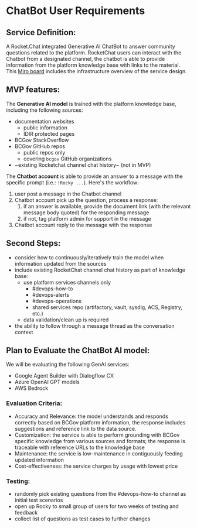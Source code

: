 # ChatBot User Requirements

## Service Definition:
A Rocket.Chat integrated Generative AI ChatBot to answer community questions related to the platform. RocketChat users can interact with the Chatbot from a designated channel, the chatbot is able to provide information from the platform knowledge base with links to the material. This [Miro board](https://miro.com/app/board/uXjVKVqzyA4=/) includes the infrastructure overview of the service design.

## MVP features:
The **Generative AI model** is trained with the platform knowledge base, including the following sources:
- documentation websites
    - public information
    - IDIR protected pages
- BCGov StackOverflow
- BCGov GitHub repos
    - public repos only
    - covering `bcgov` GitHub organizations
- ~existing Rocketchat channel chat history~ (not in MVP)

The **Chatbot account** is able to provide an answer to a message with the specific prompt (i.e.: `!Rocky ...`). Here's the workflow:
1. user post a message in the Chatbot channel
1. Chatbot account pick up the question, process a response:
    1. if an answer is available, provide the document link (with the relevant message body quoted) for the responding message
    1. if not, tag platform admin for support in the message
1. Chatbot account reply to the message with the response

## Second Steps:
- consider how to continuously/iteratively train the model when information updated from the sources
- include existing RocketChat channel chat history as part of knowledge base:
    - use platform services channels only
        - #devops-how-to
        - #devops-alerts
        - #devops-operations
        - shared services repo (artifactory, vault, sysdig, ACS, Registry, etc.)
    - data validation/clean up is required
- the ability to follow through a message thread as the conversation context


## Plan to Evaluate the ChatBot AI model:

We will be evaluating the following GenAI services:

- Google Agent Builder with Dialogflow CX
- Azure OpenAI GPT models
- AWS Bedrock

### Evaluation Criteria:

- Accuracy and Relevance: the model understands and responds correctly based on BCGov platform information, the response includes suggestions and reference link to the data source.
- Customization: the service is able to perform grounding with BCGov specific knowledge from various sources and formats; the response is traceable with reference URLs to the knowledge base
- Maintenance: the service is low-maintenance in contiguously feeding updated information
- Cost-effectiveness: the service charges by usage with lowest price

### Testing:
- randomly pick existing questions from the #devops-how-to channel as initial test scenarios
- open up Rocky to small group of users for two weeks of testing and feedback
- collect list of questions as test cases to further changes
